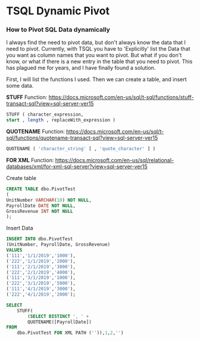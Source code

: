 # TSQL Dynamic Pivot
### How to Pivot SQL Data dynamically

I always find the need to pivot data, but don't always know the data that I need to pivot.  Currently, with TSQL you have to 'Explicitly' list the Data that you want as column names that you want to pivot.  But what if you don't know, or what if there is a new entry in the table that you need to pivot.  This has plagued me for years, and I have finally found a solution.  

First, I will list the functions I used.  Then we can create a table, and insert some data.

**STUFF** Function:
https://docs.microsoft.com/en-us/sql/t-sql/functions/stuff-transact-sql?view=sql-server-ver15
```SQL
STUFF ( character_expression, 
start , length , replaceWith_expression )
```

**QUOTENAME** Function:
https://docs.microsoft.com/en-us/sql/t-sql/functions/quotename-transact-sql?view=sql-server-ver15
```SQL
QUOTENAME ( 'character_string' [ , 'quote_character' ] )
```

**FOR XML** Function:
https://docs.microsoft.com/en-us/sql/relational-databases/xml/for-xml-sql-server?view=sql-server-ver15


Create table
```SQL
CREATE TABLE dbo.PivotTest
(
UnitNumber VARCHAR(10) NOT NULL,
PayrollDate DATE NOT NULL,
GrossRevenue INT NOT NULL 
);
```




Insert Data
```SQL
INSERT INTO dbo.PivotTest
(UnitNumber, PayrollDate, GrossRevenue)
VALUES
('111','1/1/2019','1000'),
('222','1/1/2019','2000'),
('111','2/1/2019','3000'),
('222','2/1/2019','4000'),
('111','3/1/2019','1000'),
('222','3/1/2019','5000'),
('111','4/1/2019','3000'),
('222','4/1/2019','2000');

```




```SQL
SELECT 
    STUFF(
        (SELECT DISTINCT ', ' + 
        QUOTENAME([PayrollDate]) 
FROM 
    dbo.PivotTest FOR XML PATH ('')),1,2,'')
```
